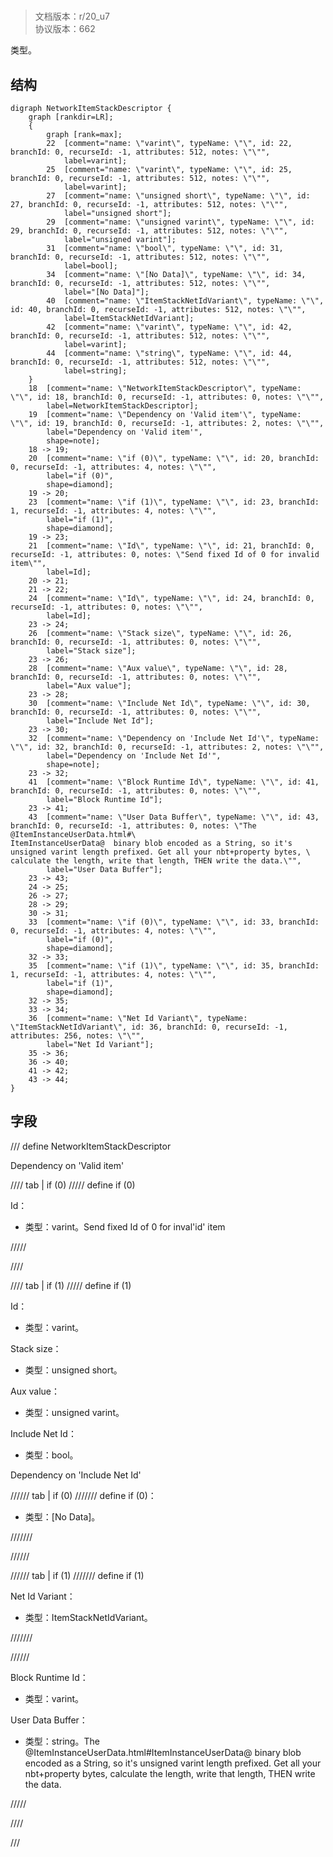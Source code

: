 # <!-- md:samp NetworkItemStackDescriptor -->

> 文档版本：r/20_u7<br/>协议版本：662

<!-- md:samp NetworkItemStackDescriptor -->类型。

## 结构

```viz
digraph NetworkItemStackDescriptor {
	graph [rankdir=LR];
	{
		graph [rank=max];
		22	[comment="name: \"varint\", typeName: \"\", id: 22, branchId: 0, recurseId: -1, attributes: 512, notes: \"\"",
			label=varint];
		25	[comment="name: \"varint\", typeName: \"\", id: 25, branchId: 0, recurseId: -1, attributes: 512, notes: \"\"",
			label=varint];
		27	[comment="name: \"unsigned short\", typeName: \"\", id: 27, branchId: 0, recurseId: -1, attributes: 512, notes: \"\"",
			label="unsigned short"];
		29	[comment="name: \"unsigned varint\", typeName: \"\", id: 29, branchId: 0, recurseId: -1, attributes: 512, notes: \"\"",
			label="unsigned varint"];
		31	[comment="name: \"bool\", typeName: \"\", id: 31, branchId: 0, recurseId: -1, attributes: 512, notes: \"\"",
			label=bool];
		34	[comment="name: \"[No Data]\", typeName: \"\", id: 34, branchId: 0, recurseId: -1, attributes: 512, notes: \"\"",
			label="[No Data]"];
		40	[comment="name: \"ItemStackNetIdVariant\", typeName: \"\", id: 40, branchId: 0, recurseId: -1, attributes: 512, notes: \"\"",
			label=ItemStackNetIdVariant];
		42	[comment="name: \"varint\", typeName: \"\", id: 42, branchId: 0, recurseId: -1, attributes: 512, notes: \"\"",
			label=varint];
		44	[comment="name: \"string\", typeName: \"\", id: 44, branchId: 0, recurseId: -1, attributes: 512, notes: \"\"",
			label=string];
	}
	18	[comment="name: \"NetworkItemStackDescriptor\", typeName: \"\", id: 18, branchId: 0, recurseId: -1, attributes: 0, notes: \"\"",
		label=NetworkItemStackDescriptor];
	19	[comment="name: \"Dependency on 'Valid item'\", typeName: \"\", id: 19, branchId: 0, recurseId: -1, attributes: 2, notes: \"\"",
		label="Dependency on 'Valid item'",
		shape=note];
	18 -> 19;
	20	[comment="name: \"if (0)\", typeName: \"\", id: 20, branchId: 0, recurseId: -1, attributes: 4, notes: \"\"",
		label="if (0)",
		shape=diamond];
	19 -> 20;
	23	[comment="name: \"if (1)\", typeName: \"\", id: 23, branchId: 1, recurseId: -1, attributes: 4, notes: \"\"",
		label="if (1)",
		shape=diamond];
	19 -> 23;
	21	[comment="name: \"Id\", typeName: \"\", id: 21, branchId: 0, recurseId: -1, attributes: 0, notes: \"Send fixed Id of 0 for invalid item\"",
		label=Id];
	20 -> 21;
	21 -> 22;
	24	[comment="name: \"Id\", typeName: \"\", id: 24, branchId: 0, recurseId: -1, attributes: 0, notes: \"\"",
		label=Id];
	23 -> 24;
	26	[comment="name: \"Stack size\", typeName: \"\", id: 26, branchId: 0, recurseId: -1, attributes: 0, notes: \"\"",
		label="Stack size"];
	23 -> 26;
	28	[comment="name: \"Aux value\", typeName: \"\", id: 28, branchId: 0, recurseId: -1, attributes: 0, notes: \"\"",
		label="Aux value"];
	23 -> 28;
	30	[comment="name: \"Include Net Id\", typeName: \"\", id: 30, branchId: 0, recurseId: -1, attributes: 0, notes: \"\"",
		label="Include Net Id"];
	23 -> 30;
	32	[comment="name: \"Dependency on 'Include Net Id'\", typeName: \"\", id: 32, branchId: 0, recurseId: -1, attributes: 2, notes: \"\"",
		label="Dependency on 'Include Net Id'",
		shape=note];
	23 -> 32;
	41	[comment="name: \"Block Runtime Id\", typeName: \"\", id: 41, branchId: 0, recurseId: -1, attributes: 0, notes: \"\"",
		label="Block Runtime Id"];
	23 -> 41;
	43	[comment="name: \"User Data Buffer\", typeName: \"\", id: 43, branchId: 0, recurseId: -1, attributes: 0, notes: \"The @ItemInstanceUserData.html#\
ItemInstanceUserData@  binary blob encoded as a String, so it's unsigned varint length prefixed. Get all your nbt+property bytes, \
calculate the length, write that length, THEN write the data.\"",
		label="User Data Buffer"];
	23 -> 43;
	24 -> 25;
	26 -> 27;
	28 -> 29;
	30 -> 31;
	33	[comment="name: \"if (0)\", typeName: \"\", id: 33, branchId: 0, recurseId: -1, attributes: 4, notes: \"\"",
		label="if (0)",
		shape=diamond];
	32 -> 33;
	35	[comment="name: \"if (1)\", typeName: \"\", id: 35, branchId: 1, recurseId: -1, attributes: 4, notes: \"\"",
		label="if (1)",
		shape=diamond];
	32 -> 35;
	33 -> 34;
	36	[comment="name: \"Net Id Variant\", typeName: \"ItemStackNetIdVariant\", id: 36, branchId: 0, recurseId: -1, attributes: 256, notes: \"\"",
		label="Net Id Variant"];
	35 -> 36;
	36 -> 40;
	41 -> 42;
	43 -> 44;
}

```

## 字段

/// define
NetworkItemStackDescriptor

Dependency on 'Valid item'

//// tab | if (0)
///// define
if (0)

Id：<!-- md:samp varint -->

- 类型：varint。Send fixed Id of 0 for inval'id' item


/////

////

//// tab | if (1)
///// define
if (1)

Id：<!-- md:samp varint -->

- 类型：varint。

Stack size：<!-- md:samp unsigned short -->

- 类型：unsigned short。

Aux value：<!-- md:samp unsigned varint -->

- 类型：unsigned varint。

Include Net Id：<!-- md:samp bool -->

- 类型：bool。

Dependency on 'Include Net Id'

////// tab | if (0)
/////// define
if (0)：<!-- md:samp [No Data] -->

- 类型：[No Data]。


///////

//////

////// tab | if (1)
/////// define
if (1)

Net Id Variant：[<!-- md:samp ItemStackNetIdVariant -->](refs/protocols/types/itemstacknetidvariant.md)

- 类型：ItemStackNetIdVariant。


///////

//////


Block Runtime Id：<!-- md:samp varint -->

- 类型：varint。

User Data Buffer：<!-- md:samp string -->

- 类型：string。The @ItemInstanceUserData.html#ItemInstanceUserData@  binary blob encoded as a String, so it's unsigned varint length prefixed. Get all your nbt+property bytes, calculate the length, write that length, THEN write the data.


/////

////



///
